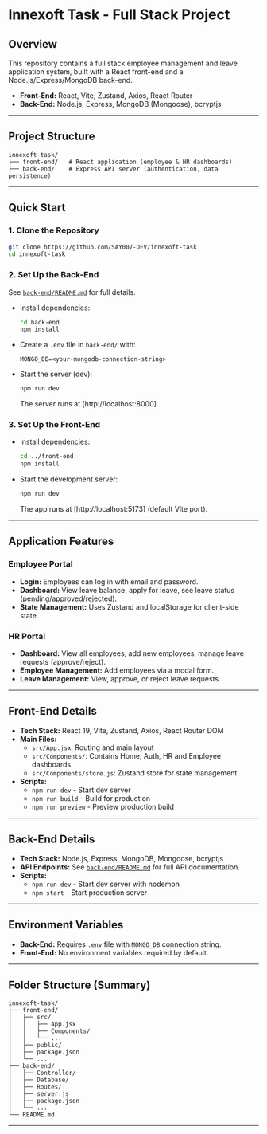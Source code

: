 # Innexoft Task - Full Stack Project

## Overview
This repository contains a full stack employee management and leave application system, built with a React front-end and a Node.js/Express/MongoDB back-end.

- **Front-End:** React, Vite, Zustand, Axios, React Router
- **Back-End:** Node.js, Express, MongoDB (Mongoose), bcryptjs

---

## Project Structure
```
innexoft-task/
├── front-end/   # React application (employee & HR dashboards)
├── back-end/    # Express API server (authentication, data persistence)
```

---

## Quick Start

### 1. Clone the Repository
```bash
git clone https://github.com/SAY007-DEV/innexoft-task
cd innexoft-task
```

### 2. Set Up the Back-End
See [`back-end/README.md`](back-end/README.md) for full details.

- Install dependencies:
  ```bash
  cd back-end
  npm install
  ```
- Create a `.env` file in `back-end/` with:
  ```env
  MONGO_DB=<your-mongodb-connection-string>
  ```
- Start the server (dev):
  ```bash
  npm run dev
  ```
  The server runs at [http://localhost:8000].

### 3. Set Up the Front-End
- Install dependencies:
  ```bash
  cd ../front-end
  npm install
  ```
- Start the development server:
  ```bash
  npm run dev
  ```
  The app runs at [http://localhost:5173] (default Vite port).

---

## Application Features

### Employee Portal
- **Login:** Employees can log in with email and password.
- **Dashboard:** View leave balance, apply for leave, see leave status (pending/approved/rejected).
- **State Management:** Uses Zustand and localStorage for client-side state.

### HR Portal
- **Dashboard:** View all employees, add new employees, manage leave requests (approve/reject).
- **Employee Management:** Add employees via a modal form.
- **Leave Management:** View, approve, or reject leave requests.

---

## Front-End Details
- **Tech Stack:** React 19, Vite, Zustand, Axios, React Router DOM
- **Main Files:**
  - `src/App.jsx`: Routing and main layout
  - `src/Components/`: Contains Home, Auth, HR and Employee dashboards
  - `src/Components/store.js`: Zustand store for state management
- **Scripts:**
  - `npm run dev` - Start dev server
  - `npm run build` - Build for production
  - `npm run preview` - Preview production build

---

## Back-End Details
- **Tech Stack:** Node.js, Express, MongoDB, Mongoose, bcryptjs
- **API Endpoints:** See [`back-end/README.md`](back-end/README.md) for full API documentation.
- **Scripts:**
  - `npm run dev` - Start dev server with nodemon
  - `npm start` - Start production server

---

## Environment Variables
- **Back-End:** Requires `.env` file with `MONGO_DB` connection string.
- **Front-End:** No environment variables required by default.

---

## Folder Structure (Summary)
```
innexoft-task/
├── front-end/
│   ├── src/
│   │   ├── App.jsx
│   │   ├── Components/
│   │   └── ...
│   ├── public/
│   ├── package.json
│   └── ...
├── back-end/
│   ├── Controller/
│   ├── Database/
│   ├── Routes/
│   ├── server.js
│   ├── package.json
│   └── ...
└── README.md
```

---

